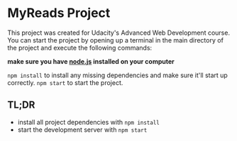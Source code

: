 # MyReads Project
This project was created for Udacity's Advanced Web Development course.
You can start the project by opening up a terminal in the main directory of the project and execute the following commands:

**make sure you have [node.js](https://nodejs.org/en/) installed on your computer**

`npm install` to install any missing dependencies and make sure it'll start up correctly.
`npm start` to start the project.

## TL;DR

* install all project dependencies with `npm install`
* start the development server with `npm start`
